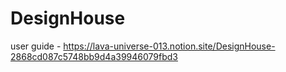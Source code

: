 # DesignHouse

user guide - https://lava-universe-013.notion.site/DesignHouse-2868cd087c5748bb9d4a39946079fbd3